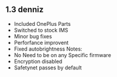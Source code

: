 ## 1.3 denniz

- Included OnePlus Parts
- Switched to stock IMS
- Minor bug fixes
- Perforfance improvent
- Fixed autobrightness
Notes:
- No Need to be on any Specific firmware
- Encryption disabled
- Safetynet passes by default